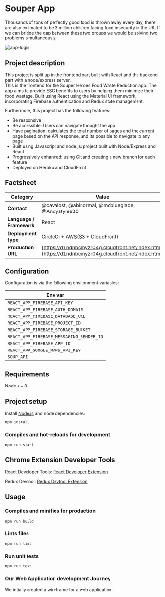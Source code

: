# Souper App

Thousands of tons of perfectly good food is thrown away every day, there are also extimated to be 3 million children facing food insecurity in the UK. If we can bridge the gap between these two groups we would be solving two problems simultaneously.

![app-login](https://user-images.githubusercontent.com/70176601/97798191-b1f12e00-1c1b-11eb-8862-beddde7e72c8.jpg)

## Project description

This project is split up in the frontend part built with React and the backend part with a node/express server.  
This is the frontend for the Souper Heroes Food Waste Reduction app.
The app aims to provide ESG benefits to users by helping them minimize their food wastage.
Built using React using the Material UI framework, incorporating Firebase authentication and Redux state management.

Furthermore, this project has the following features:
 * Be responsive
 * Be accessible: Users can navigate thought the app
 * Have pagination: calculates the total number of pages and the current page based on the API response, and its possible to navigate to any page
 * Built using Javascript and node.js: project built with Node/Express and React
 * Progressively enhanced: using Git and creating a new branch for each feature
 * Deployed on Heroku and CloudFront
 
## Factsheet

| **Category**              | **Value**                                 |
| ------------------------- | ---------------------------------------- |
| **Contact**               | @cavalost, @abinormal, @mcblueglade, @Andystyles30
| **Language / Framework**  | React
| **Deployment type**       | CircleCI + AWS(S3 + CloudFront)
| **Production URL**     | [https://d1ndnbcmyzr04g.cloudfront.net/index.html](https://d1ndnbcmyzr04g.cloudfront.net/index.html)|


## Configuration

Configuration is via the following environment variables:

| Env var      |    
| ------------ |
| `REACT_APP_FIREBASE_API_KEY` | 
| `REACT_APP_FIREBASE_AUTH_DOMAIN` |
| `REACT_APP_FIREBASE_DATABASE_URL` | 
| `REACT_APP_FIREBASE_PROJECT_ID` | 
| `REACT_APP_FIREBASE_STORAGE_BUCKET` | 
| `REACT_APP_FIREBASE_MESSAGING_SENDER_ID` | 
| `REACT_APP_FIREBASE_APP_ID` |
| `REACT_APP_GOOGLE_MAPS_API_KEY` |
| `SOUP_API` |
 

## Requirements
Node >= 8

## Project setup
Install [Node.js](http://nodejs.org/) and node dependencies:

```
npm install
```

### Compiles and hot-reloads for development
```
npm run start
```
## Chrome Extension Developer Tools 

React Developer Tools:
[React Developer Extension](https://chrome.google.com/webstore/detail/react-developer-tools/fmkadmapgofadopljbjfkapdkoienihi?hl=en)

Redux Devtool:
[Redux Devtool Extension](https://chrome.google.com/webstore/detail/redux-devtools/lmhkpmbekcpmknklioeibfkpmmfibljd)


## Usage

### Compiles and minifies for production
```
npm run build
```

### Lints files
```
npm run lint
```

### Run unit tests
```
npm run test
```

### Our Web Application development Journey

We intially created a wireframe for a web application:


